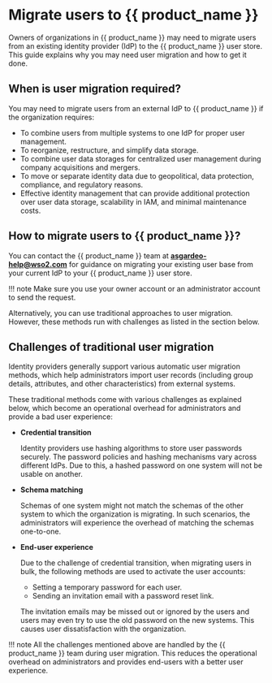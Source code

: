 # Migrate users to {{ product_name }}

Owners of organizations in {{ product_name }} may need to migrate users from an existing identity provider (IdP) to the {{ product_name }} user store. This guide explains why you may need user migration and how to get it done.

## When is user migration required?

You may need to migrate users from an external IdP to {{ product_name }} if the organization requires:

* To combine users from multiple systems to one IdP for proper user management.
* To reorganize, restructure, and simplify data storage.
* To combine user data storages for centralized user management during company acquisitions and mergers.
* To move or separate identity data due to geopolitical, data protection, compliance, and regulatory reasons.
* Effective identity management that can provide additional protection over user data storage, scalability in IAM, and minimal maintenance costs.

## How to migrate users to {{ product_name }}?

You can contact the {{ product_name }} team at **asgardeo-help@wso2.com** for guidance on migrating your existing user base from your current IdP to your {{ product_name }} user store.

!!! note
    Make sure you use your owner account or an administrator account to send the request.

Alternatively, you can use traditional approaches to user migration. However, these methods run with challenges as listed in the section below.

## Challenges of traditional user migration

Identity providers generally support various automatic user migration methods, which help administrators import user records (including group details, attributes, and other characteristics) from external systems.

These traditional methods come with various challenges as explained below, which become an operational overhead for administrators and provide a bad user experience:

* **Credential transition**

    Identity providers use hashing algorithms to store user passwords securely. The password policies and hashing mechanisms vary across different IdPs. Due to this, a hashed password on one system will not be usable on another.

* **Schema matching**

    Schemas of one system might not match the schemas of the other system to which the organization is migrating. In such scenarios, the administrators will experience the overhead of matching the schemas one-to-one.

* **End-user experience**

    Due to the challenge of credential transition, when migrating users in bulk, the following methods are used to activate the user accounts:
  * Setting a temporary password for each user.
  * Sending an invitation email with a password reset link.

  The invitation emails may be missed out or ignored by the users and users may even try to use the old password on the new systems. This causes user dissatisfaction with the organization.

!!! note
    All the challenges mentioned above are handled by the {{ product_name }} team during user migration. This reduces the operational overhead on administrators and provides end-users with a better user experience.